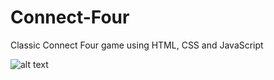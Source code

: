# Connect-Four
Classic Connect Four game using HTML, CSS and JavaScript

![alt text](https://raw.githubusercontent.com/shivang98/Connect-Four/blob/master/img1.png)
